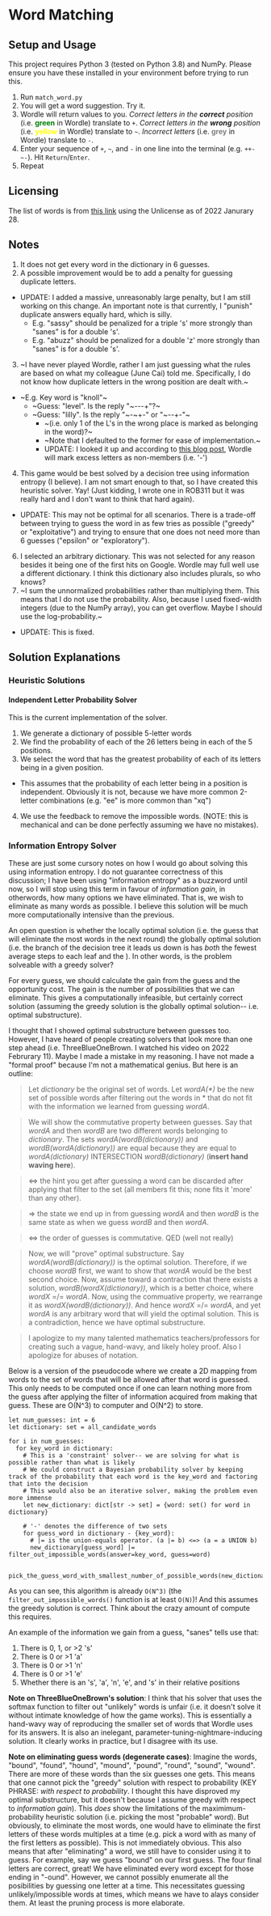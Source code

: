 # Word Matching

## Setup and Usage
This project requires Python 3 (tested on Python 3.8) and NumPy. Please ensure you have these installed in your environment before trying to run this.

1. Run `match_word.py`
2. You will get a word suggestion. Try it.
3. Wordle will return values to you. _Correct letters in the **correct** position_ (i.e. <b style="color:green">green</b> in Wordle) translate to `+`. _Correct letters in the **wrong** position_ (i.e. <b style="color:yellow">yellow</b> in Wordle) translate to `~`. _Incorrect letters_ (i.e. <b style="color:grey">grey</b> in Wordle) translate to `-`.
4. Enter your sequence of `+`, `~`, and `-` in one line into the terminal (e.g. `++-~-`). Hit `Return`/`Enter`.
5. Repeat

## Licensing

The list of words is from [this link](https://github.com/dwyl/english-words/blob/master/words_alpha.txt) using the Unlicense as of 2022 Janurary 28.

## Notes
1. It does not get every word in the dictionary in 6 guesses.
2. A possible improvement would be to add a penalty for guessing duplicate letters.
  * UPDATE: I added a massive, unreasonably large penalty, but I am still working on this change. An important note is that currently, I "punish" duplicate answers equally hard, which is silly.
    * E.g. "sassy" should be penalized for a triple 's' more strongly than "sanes" is for a double 's'.
    * E.g. "abuzz" should be penalized for a double 'z' more strongly than "sanes" is for a double 's'.
3. ~I have never played Wordle, rather I am just guessing what the rules are based on what my colleague (June Cai) told me. Specifically, I do not know how duplicate letters in the wrong position are dealt with.~
  * ~E.g. Key word is "knoll"~
    * ~Guess: "level". Is the reply "\~---+"?~
    * ~Guess: "lilly". Is the reply "\~-\~+-" or "\~--+-"~
      * ~(i.e. only 1 of the L's in the wrong place is marked as belonging in the word)?~
      * ~Note that I defaulted to the former for ease of implementation.~
      * UPDATE: I looked it up and according to [this blog post](https://nerdschalk.com/wordle-same-letter-twice-rules-explained-how-does-it-work/), Wordle will mark excess letters as non-members (i.e. '-')
4. This game would be best solved by a decision tree using information entropy (I believe). I am not smart enough to that, so I have created this heuristic solver. Yay! (Just kidding, I wrote one in ROB311 but it was really hard and I don't want to think that hard again).
  * UPDATE: This may not be optimal for all scenarios. There is a trade-off between trying to guess the word in as few tries as possible ("greedy" or "exploitative") and trying to ensure that one does not need more than 6 guesses ("epsilon" or "exploratory").
6. I selected an arbitrary dictionary. This was not selected for any reason besides it being one of the first hits on Google. Wordle may full well use a different dictionary. I think this dictionary also includes plurals, so who knows?
7. ~I sum the unnormalized probabilities rather than multiplying them. This means that I do not use the probability. Also, because I used fixed-width integers (due to the NumPy array), you can get overflow. Maybe I should use the log-probability.~
  * UPDATE: This is fixed.

## Solution Explanations

### Heuristic Solutions

#### Independent Letter Probability Solver

This is the current implementation of the solver.

1. We generate a dictionary of possible 5-letter words
2. We find the probability of each of the 26 letters being in each of the 5 positions.
3. We select the word that has the greatest probability of each of its letters being in a given position.
  * This assumes that the probability of each letter being in a position is independent. Obviously it is not, because we have more common 2-letter combinations (e.g. "ee" is more common than "xq")
4. We use the feedback to remove the impossible words. (NOTE: this is mechanical and can be done perfectly assuming we have no mistakes).

### Information Entropy Solver

These are just some cursory notes on how I would go about solving this using information entropy. I do not guarantee correctness of this discussion; I have been using "information entropy" as a buzzword until now, so I will stop using this term in favour of _information gain_, in otherwords, how many options we have eliminated. That is, we wish to eliminate as many words as possible. I believe this solution will be much more computationally intensive than the previous.

An open question is whether the locally optimal solution (i.e. the guess that will eliminate the most words in the next round) the globally optimal solution (i.e. the branch of the decision tree it leads us down is has _both_ the fewest average steps to each leaf and the ). In other words, is the problem solveable with a greedy solver?

For every guess, we should calculate the gain from the guess and the opportunity cost. The gain is the number of possibilities that we can eliminate. This gives a computationally infeasible, but certainly correct solution (assuming the greedy solution is the globally optimal solution-- i.e. optimal substructure).

I thought that I showed optimal substructure between guesses too. However, I have heard of people creating solvers that look more than one step ahead (i.e. ThreeBlueOneBrown. I watched his video on 2022 Februrary 11). Maybe I made a mistake in my reasoning. I have not made a "formal proof" because I'm not a mathematical genius. But here is an outline:

> Let _dictionary_ be the original set of words.
> Let _wordA(\*)_ be the new set of possible words after filtering out the words
> in \* that do not fit with the information we learned from guessing _wordA_.

> We will show the commutative property between guesses.
> Say that _wordA_ and then _wordB_ are two different words belonging to _dictionary_.
> The sets _wordA(wordB(dictionary))_ and _wordB(wordA(dictionary))_ are equal
> because they are equal to _wordA(dictionary)_ INTERSECTION _wordB(dictionary)_ 
> (**insert hand waving here**). 

> <=> the hint you get after guessing a word can be discarded after applying
> that filter to the set (all members fit this; none fits it 'more' than any other).

> => the state we end up in from guessing _wordA_ and then _wordB_ is 
> the same state as when we guess _wordB_ and then _wordA_.

> <=> the order of guesses is commutative. QED (well not really)

> Now, we will "prove" optimal substructure. Say _wordA(wordB(dictionary))_
> is the optimal solution. Therefore, if we choose _wordB_ first, we want to show
> that _wordA_ would be the best second choice. Now, assume toward a contraction that
> there exists a solution, _wordB(wordX(dictionary))_, which is a better choice,
> where _wordX_ =/= _wordA_. Now, using the commuative property, we rearrange it as
> _wordX(wordB(dictionary))_. And hence _wordX_ =/= _wordA_, and yet _wordA_ is any
> arbitrary word that will yield the optimal solution. This is a contradiction,
> hence we have optimal substructure.

> I apologize to my many talented mathematics teachers/professors for creating
> such a vague, hand-wavy, and likely holey proof. Also I apologize for abuses of notation.

Below is a version of the pseudocode where we create a 2D mapping from words to the set of words that will be allowed after that word is guessed. This only needs to be computed once if one can learn nothing more from the guess after applying the filter of information acquired from making that guess. These are O(N^3) to computer and O(N^2) to store.
```
let num_guesses: int = 6
let dictionary: set = all_candidate_words

for i in num_guesses:
  for key_word in dictionary:
    # This is a 'constraint' solver-- we are solving for what is possible rather than what is likely
    # We could construct a Bayesian probability solver by keeping track of the probability that each word is the key_word and factoring that into the decision
    # This would also be an iterative solver, making the problem even more immense
    let new_dictionary: dict[str -> set] = {word: set() for word in dictionary}

    # '-' denotes the difference of two sets
    for guess_word in dictionary - {key_word}:
      # |= is the union-equals operator. (a |= b) <=> (a = a UNION b)
      new_dictionary[guess_word] |= filter_out_impossible_words(answer=key_word, guess=word)

  pick_the_guess_word_with_smallest_number_of_possible_words(new_dictionary)
```

As you can see, this algorithm is already `O(N^3)` (the `filter_out_impossible_words()` function is at least `O(N)`)! And this assumes the greedy solution is correct. Think about the crazy amount of compute this requires.

An example of the information we gain from a guess, "sanes" tells use that:
1. There is 0, 1, or >2 's'
2. There is 0 or >1 'a'
3. There is 0 or >1 'n'
4. There is 0 or >1 'e'
5. Whether there is an 's', 'a', 'n', 'e', and 's' in their relative positions

**Note on ThreeBlueOneBrown's solution**: I think that his solver that uses the softmax function to filter out "unlikely" words is unfair (i.e. it doesn't solve it without intimate knowledge of how the game works). This is essentially a hand-wavy way of reproducing the smaller set of words that Wordle uses for its answers. It is also an inelegant, parameter-tuning-nightmare-inducing solution. It clearly works in practice, but I disagree with its use.

**Note on eliminating guess words (degenerate cases)**: Imagine the words, "bound", "found", "hound", "mound", "pound", "round", "sound", "wound". There are more of these words than the six guesses one gets. This means that one cannot pick the "greedy" solution with respect to probability (KEY PHRASE: _with respect to probability_. I thought this have disproved my optimal substructure, but it doesn't because I assume greedy with respect to _information gain_). This _does_ show the limitations of the maximimum-probability heuristic solution (i.e. picking the most "probable" word). But obviously, to eliminate the most words, one would have to eliminate the first letters of these words multiples at a time (e.g. pick a word with as many of the first letters as possible). This is not immediately obvious. This also means that after "eliminating" a word, we still have to consider using it to guess. For example, say we guess "bound" on our first guess. The four final letters are correct, great! We have eliminated every word except for those ending in "-ound". However, we cannot possibly enumerate all the posibilities by guessing one letter at a time. This necessitates guessing unlikely/impossible words at times, which means we have to alays consider them. At least the pruning process is more elaborate.
